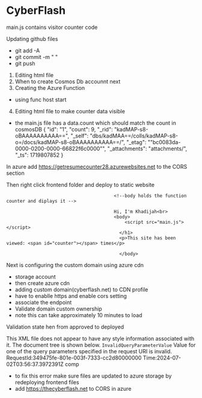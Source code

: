 # CyberFlash
 main.js contains visitor counter code 

Updating github files 
- git add -A
- git commit -m " " 
- git push 

1. Editing html file 
2. When to create Cosmos Db accounnt next 
3. Creating the Azure Function
- using func host start 
4. Editing html file to make counter data visible
- the main.js file has a data.count which should match the count in cosmosDB
{
    "id": "1",
    "count": 9,
    "_rid": "kadMAP-s8-oBAAAAAAAAAA==",
    "_self": "dbs/kadMAA==/colls/kadMAP-s8-o=/docs/kadMAP-s8-oBAAAAAAAAAA==/",
    "_etag": "\"bc0083da-0000-0200-0000-66822f6c0000\"",
    "_attachments": "attachments/",
    "_ts": 1719807852
}


In azure add https://getresumecounter28.azurewebsites.net
to the CORS section

Then right click frontend folder and deploy to static website 




                                            <!--body holds the function counter and diplays it -->

                                            Hi, I'm Khadijah<br>
                                            <body>
                                                <script src="main.js"></script>
                                              </h1>
                                              <p>This site has been viewed: <span id="counter"></span> times</p>
                                              
                                              </body>


Next is configuring the custom domain using azure cdn
- storage account  
- then create azure cdn
- adding custom domain(cyberflash.net) to CDN profile
- have to enablle https and enable cors setting 
- associate the endpoint 
- Validate domain custom ownership
-   note this can take approximately 10 minutes to load 

Validation state hen from approved to deployed



This XML file does not appear to have any style information associated with it. The document tree is shown below.
<Error>
<Code>InvalidQueryParameterValue</Code>
<Message>Value for one of the query parameters specified in the request URI is invalid. RequestId:349475fe-801e-003f-7333-cc2d80000000 Time:2024-07-02T03:56:37.3972391Z</Message>
<QueryParameterName>comp</QueryParameterName>
<QueryParameterValue/>
<Reason/>
</Error>

- to fix this error make sure files are updated to azure storage by redeploying frontend files 
- add https://thecyberflash.net to  CORS in azure
